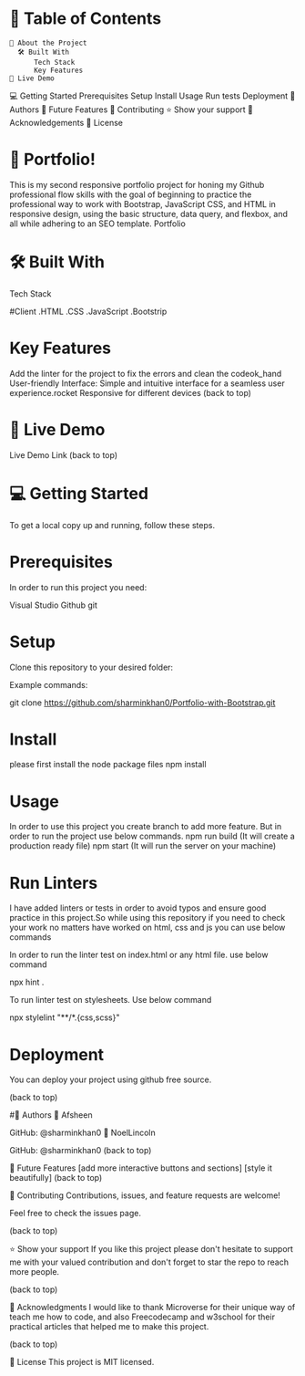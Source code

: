 # 📗 Table of Contents

    📖 About the Project
      🛠 Built With
          Tech Stack
          Key Features
    🚀 Live Demo
    
  💻 Getting Started
    Prerequisites
    Setup
    Install
    Usage
    Run tests
    Deployment
👥 Authors
🔭 Future Features
🤝 Contributing
⭐️ Show your support
🙏 Acknowledgements
📝 License

# 📖 Portfolio!

This is my second responsive portfolio project for honing my Github professional flow skills with the goal of beginning to practice the professional way to work with Bootstrap, JavaScript CSS, and HTML in responsive design, using the basic structure, data query, and flexbox, and all while adhering to an SEO template. Portfolio

# 🛠 Built With

 Tech Stack
 
#Client
    .HTML
    .CSS
    .JavaScript
    .Bootstrip

# Key Features
Add the linter for the project to fix the errors and clean the codeok_hand
User-friendly Interface: Simple and intuitive interface for a seamless user experience.rocket
Responsive for different devices
(back to top)

# 🚀 Live Demo
Live Demo Link
(back to top)

# 💻 Getting Started
  To get a local copy up and running, follow these steps.

# Prerequisites
In order to run this project you need:

  Visual Studio
  Github
  git
  
# Setup
Clone this repository to your desired folder:

Example commands:

git clone https://github.com/sharminkhan0/Portfolio-with-Bootstrap.git

# Install
  please first install the node package files
    npm install
# Usage
  In order to use this project you create branch to add more feature.
  But in order to run the project use below commands.
    npm run build (It will create a production ready file)
    npm start (It will run the server on your machine)
# Run Linters
I have added linters or tests in order to avoid typos and ensure good practice in this project.So while using this repository if you need to check your work no matters have worked on html, css and js you can use below commands

  In order to run the linter test on index.html or any html file. use below command

   npx hint .

  To run linter test on stylesheets. Use below command

 npx stylelint "**/*.{css,scss}"

# Deployment
You can deploy your project using github free source.

(back to top)

#👥 Authors
👤 Afsheen

  GitHub: @sharminkhan0
👤 NoelLincoln

  GitHub: @sharminkhan0
(back to top)

🔭 Future Features
     [add more interactive buttons and sections]
     [style it beautifully]
(back to top)

🤝 Contributing
Contributions, issues, and feature requests are welcome!

Feel free to check the issues page.

(back to top)

⭐️ Show your support
If you like this project please don't hesitate to support me with your valued contribution and don't forget to star the repo to reach more people.

(back to top)

🙏 Acknowledgments
I would like to thank Microverse for their unique way of teach me how to code, and also Freecodecamp and w3school for their practical articles that helped me to make this project.

(back to top)

📝 License
This project is MIT licensed.
